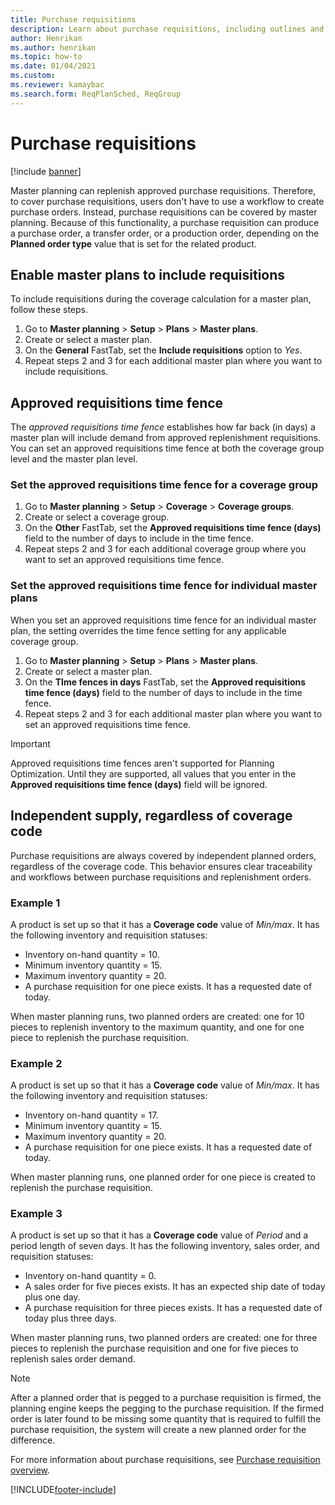 ```yaml
---
title: Purchase requisitions
description: Learn about purchase requisitions, including outlines and step-by-step processes for enabling master plans to include requisitions and approved time fences.
author: Henrikan
ms.author: henrikan
ms.topic: how-to
ms.date: 01/04/2021
ms.custom: 
ms.reviewer: kamaybac
ms.search.form: ReqPlanSched, ReqGroup
---
```


# Purchase requisitions

[!include [banner](../../includes/banner.md)]

Master planning can replenish approved purchase requisitions. Therefore, to cover purchase requisitions, users don't have to use a workflow to create purchase orders. Instead, purchase requisitions can be covered by master planning. Because of this functionality, a purchase requisition can produce a purchase order, a transfer order, or a production order, depending on the **Planned order type** value that is set for the related product.

## Enable master plans to include requisitions

To include requisitions during the coverage calculation for a master plan, follow these steps.

1. Go to **Master planning** \> **Setup** \> **Plans** \> **Master plans**.
1. Create or select a master plan.
1. On the **General** FastTab, set the **Include requisitions** option to *Yes*.
1. Repeat steps 2 and 3 for each additional master plan where you want to include requisitions.

## Approved requisitions time fence

The *approved requisitions time fence* establishes how far back (in days) a master plan will include demand from approved replenishment requisitions. You can set an approved requisitions time fence at both the coverage group level and the master plan level.

### Set the approved requisitions time fence for a coverage group

1. Go to **Master planning** \> **Setup** \> **Coverage** \> **Coverage groups**.
1. Create or select a coverage group.
1. On the **Other** FastTab, set the **Approved requisitions time fence (days)** field to the number of days to include in the time fence.
1. Repeat steps 2 and 3 for each additional coverage group where you want to set an approved requisitions time fence.

### Set the approved requisitions time fence for individual master plans

When you set an approved requisitions time fence for an individual master plan, the setting overrides the time fence setting for any applicable coverage group.

1. Go to **Master planning** \> **Setup** \> **Plans** \> **Master plans**.
1. Create or select a master plan.
1. On the **TIme fences in days** FastTab, set the **Approved requisitions time fence (days)** field to the number of days to include in the time fence.
1. Repeat steps 2 and 3 for each additional master plan where you want to set an approved requisitions time fence.

> [!IMPORTANT]
> Approved requisitions time fences aren't supported for Planning Optimization. Until they are supported, all values that you enter in the **Approved requisitions time fence (days)** field will be ignored.

## Independent supply, regardless of coverage code

Purchase requisitions are always covered by independent planned orders, regardless of the coverage code. This behavior ensures clear traceability and workflows between purchase requisitions and replenishment orders.

### Example 1

A product is set up so that it has a **Coverage code** value of *Min/max*. It has the following inventory and requisition statuses:

- Inventory on-hand quantity = 10.
- Minimum inventory quantity = 15.
- Maximum inventory quantity = 20.
- A purchase requisition for one piece exists. It has a requested date of today.

When master planning runs, two planned orders are created: one for 10 pieces to replenish inventory to the maximum quantity, and one for one piece to replenish the purchase requisition.

### Example 2

A product is set up so that it has a **Coverage code** value of *Min/max*. It has the following inventory and requisition statuses:

- Inventory on-hand quantity = 17.
- Minimum inventory quantity = 15.
- Maximum inventory quantity = 20.
- A purchase requisition for one piece exists. It has a requested date of today.

When master planning runs, one planned order for one piece is created to replenish the purchase requisition.

### Example 3

A product is set up so that it has a **Coverage code** value of *Period* and a period length of seven days. It has the following inventory, sales order, and requisition statuses:

- Inventory on-hand quantity = 0.
- A sales order for five pieces exists. It has an expected ship date of today plus one day.
- A purchase requisition for three pieces exists. It has a requested date of today plus three days.

When master planning runs, two planned orders are created: one for three pieces to replenish the purchase requisition and one for five pieces to replenish sales order demand.

> [!NOTE]
> After a planned order that is pegged to a purchase requisition is firmed, the planning engine keeps the pegging to the purchase requisition. If the firmed order is later found to be missing some quantity that is required to fulfill the purchase requisition, the system will create a new planned order for the difference.

For more information about purchase requisitions, see [Purchase requisition overview](../../procurement/purchase-requisitions-overview.md).


[!INCLUDE[footer-include](../../../includes/footer-banner.md)]
